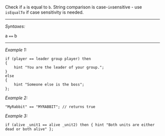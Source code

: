 Check if `a` is equal to `b`. String comparison is case-`in`sensitive  - use `isEqualTo` if case sensitivity is needed.


---
*Syntaxes:*

a `==` b

---
*Example 1:*

```sqf
if (player == leader group player) then
{
	hint "You are the leader of your group.";
}
else
{
	hint "Someone else is the boss";
};
```

*Example 2:*

```sqf
"MyRabbit" == "MYRABBIT"; // returns true
```

*Example 3:*

```sqf
if (alive _unit1 == alive _unit2) then { hint "Both units are either dead or both alive" };
```